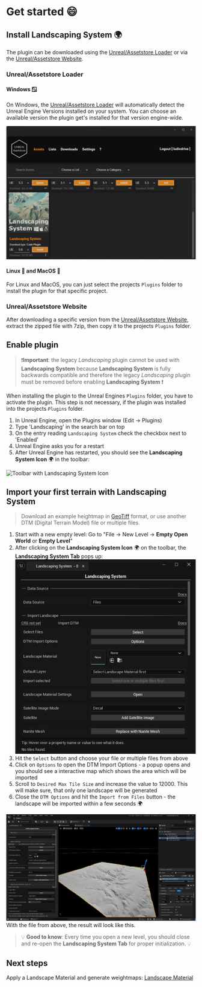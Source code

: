 # Get started :smile:

## Install Landscaping System 🌍

The plugin can be downloaded using the [Unreal/Assetstore Loader](https://unrealassetstore.com/unreal-assetstore-loader/) or via the [Unreal/Assetstore Website](https://unrealassetstore.com/my-account/downloads/).  

### Unreal/Assetstore Loader

#### Windows 🪟

On Windows, the [Unreal/Assetstore Loader](https://unrealassetstore.com/unreal-assetstore-loader/) will automatically detect the Unreal Engine Versions installed on your system. You can choose an available version the plugin get's installed for that version engine-wide.

![Unreal/Assetstore Loader](_media/unreal_assetstore_loader.png)

#### Linux 🐧 and MacOS 🍎

For Linux and MacOS, you can just select the projects `Plugins` folder to install the plugin for that specific project.

### Unreal/Assetstore Website

After downloading a specific version from the [Unreal/Assetstore Website](https://unrealassetstore.com/my-account/downloads/), extract the zipped file with 7zip, then copy it to the projects `Plugins` folder.

## Enable plugin

> ❗**Important**: the legacy *Landscaping* plugin cannot be used with __Landscaping System__ because __Landscaping System__ is fully backwards compatible and therefore the legacy *Landscaping* plugin must be removed before enabling __Landscaping System__ ❗

When installing the plugin to the Unreal Engines `Plugins` folder, you have to activate the plugin. This step is not necessary, if the plugin was installed into the projects `Plugins` folder.

1) In Unreal Engine, open the Plugins window (Edit -> Plugins)
2) Type 'Landscaping' in the search bar on top
3) On the entry reading `Landscaping System` check the checkbox next to 'Enabled'
4) Unreal Engine asks you for a restart
5) After Unreal Engine has restarted, you should see the __Landscaping System Icon__ 🌍 in the toolbar:  

![Toolbar with Landscaping System Icon](_media/ue5_toolbar_with_landscaping.jpg)

## Import your first terrain with Landscaping System

> Download an example heightmap in [GeoTiff](https://cloud.ludicdrive.com/s/pVh3U8TpAg27Foa/download) format, or use another DTM (Digital Terrain Model) file or multiple files.

1) Start with a new empty level: Go to "File -> New Level -> __Empty Open World__ or __Empty Level__"
2) After clicking on the __Landscaping System Icon__ 🌍 on the toolbar, the __Landscaping System Tab__ pops up:  
![Landscaping System Tab](_media/ue5_landscaping_system_tab.png)
3) Hit the `Select` button and choose your file or multiple files from above
4) Click on `Options` to open the DTM Import Options - a popup opens and you should see a interactive map which shows the area which will be imported
5) Scroll to `Desired Max Tile Size` and increase the value to 12000. This will make sure, that only one landscape will be generated
6) Close the `DTM Options` and hit the `Import from Files` button - the landscape will be imported within a few seconds 🌍

![Landscaping System Tab](_media/landscaping_system_first_import.jpg)
With the file from above, the result will look like this.

> :bulb: **Good to know**: Every time you open a new level, you should close and re-open the __Landscaping System Tab__ for proper initialization. :bulb:

## Next steps

Apply a Landscape Material and generate weightmaps: [Landscape Material](landcover.md?id=landcover)
